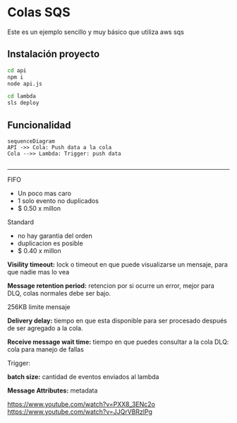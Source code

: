 # Colas SQS

Este es un ejemplo sencillo y muy básico que utiliza aws sqs

## Instalación proyecto

```sh
cd api
npm i
node api.js
```

```sh
cd lambda
sls deploy
```


## Funcionalidad


```mermaid
sequenceDiagram
API ->> Cola: Push data a la cola
Cola -->> Lambda: Trigger: push data


```


-----------

FIFO
- Un poco mas caro
- 1 solo evento no duplicados
- $ 0.50 x millon


Standard
- no hay garantia del orden
- duplicacion es posible
- $ 0.40 x millon


**Visility timeout:** lock o timeout en que puede visualizarse un mensaje, para que nadie mas lo vea

**Message retention period:** retencion por si ocurre un error, mejor para DLQ, colas normales debe ser bajo.

256KB limite mensaje

**Delivery delay:** tiempo en que esta disponible para ser procesado después de ser agregado a la cola.

**Receive message wait time:** tiempo en que puedes consultar a la cola
DLQ: cola para manejo de fallas

Trigger:

**batch size:** cantidad de eventos enviados al lambda

**Message Attributes:** metadata

https://www.youtube.com/watch?v=PXX8_3ENc2o
https://www.youtube.com/watch?v=JJQrVBRzlPg

